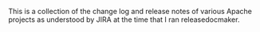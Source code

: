 
This is a collection of the change log and release notes of various
Apache projects as understood by JIRA at the time that I ran 
releasedocmaker.
